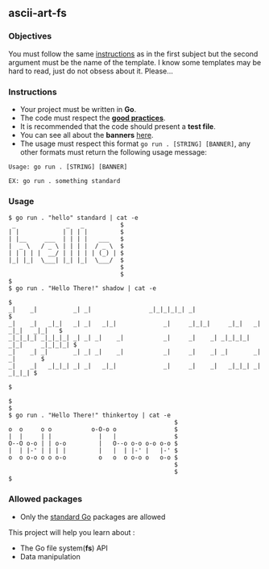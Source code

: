 ## ascii-art-fs

### Objectives

You must follow the same [instructions](../README.md) as in the first subject but the second argument must be the name of the template. I know some templates may be hard to read, just do not obsess about it. Please...

### Instructions

- Your project must be written in **Go**.
- The code must respect the [**good practices**](../../good-practices/README.md).
- It is recommended that the code should present a **test file**.
- You can see all about the **banners** [here](../).
- The usage must respect this format `go run . [STRING] [BANNER]`, any other formats must return the following usage message:

```console
Usage: go run . [STRING] [BANNER]

EX: go run . something standard
```

### Usage

```console
$ go run . "hello" standard | cat -e
 _              _   _          $
| |            | | | |         $
| |__     ___  | | | |   ___   $
|  _ \   / _ \ | | | |  / _ \  $
| | | | |  __/ | | | | | (_) | $
|_| |_|  \___| |_| |_|  \___/  $
                               $
                               $
$
$ go run . "Hello There!" shadow | cat -e
                                                                                      $
_|    _|          _| _|                _|_|_|_|_| _|                                  $
_|    _|   _|_|   _| _|   _|_|             _|     _|_|_|     _|_|   _|  _|_|   _|_|   $
_|_|_|_| _|_|_|_| _| _| _|    _|           _|     _|    _| _|_|_|_| _|_|     _|_|_|_| $
_|    _| _|       _| _| _|    _|           _|     _|    _| _|       _|       _|       $
_|    _|   _|_|_| _| _|   _|_|             _|     _|    _|   _|_|_| _|         _|_|_| $
                                                                                      $
                                                                                      $
$
$ go run . "Hello There!" thinkertoy | cat -e
                                              $
o  o     o o           o-O-o o                $
|  |     | |             |   |                $
O--O o-o | | o-o         |   O--o o-o o-o o-o $
|  | |-' | | | |         |   |  | |-' |   |-' $
o  o o-o o o o-o         o   o  o o-o o   o-o $
                                              $
                                              $
$
```

### Allowed packages

- Only the [standard Go](https://golang.org/pkg/) packages are allowed

This project will help you learn about :

- The Go file system(**fs**) API
- Data manipulation
